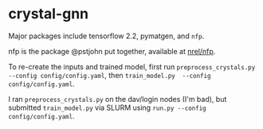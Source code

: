 # crystal-gnn

Major packages include tensorflow 2.2, pymatgen, and `nfp`.

nfp is the package @pstjohn put together, available at [nrel/nfp](https://github.com/nrel/nfp).

To re-create the inputs and trained model, first run `preprocess_crystals.py --config config/config.yaml`, then `train_model.py  --config config/config.yaml`.

I ran `preprocess_crystals.py` on the dav/login nodes (I'm bad), but submitted `train_model.py` via SLURM using `run.py --config config/config.yaml`.
